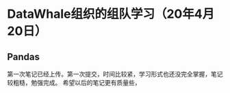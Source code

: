 # DataWhale组织的组队学习（20年4月20日）
## Pandas
第一次笔记已经上传。第一次提交，时间比较紧，学习形式也还没完全掌握，笔记较粗糙，勉强完成。
希望以后的笔记更有质量些，

